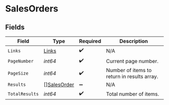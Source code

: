 # SalesOrders


## Fields

| Field                                             | Type                                              | Required                                          | Description                                       |
| ------------------------------------------------- | ------------------------------------------------- | ------------------------------------------------- | ------------------------------------------------- |
| `Links`                                           | [Links](../../models/shared/links.md)             | :heavy_check_mark:                                | N/A                                               |
| `PageNumber`                                      | *int64*                                           | :heavy_check_mark:                                | Current page number.                              |
| `PageSize`                                        | *int64*                                           | :heavy_check_mark:                                | Number of items to return in results array.       |
| `Results`                                         | [][SalesOrder](../../models/shared/salesorder.md) | :heavy_minus_sign:                                | N/A                                               |
| `TotalResults`                                    | *int64*                                           | :heavy_check_mark:                                | Total number of items.                            |